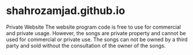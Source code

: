# shahrozamjad.github.io
Private Website
The website program code is free to use for commercial and private usage. However, the songs are private property and cannot be used for commercial or private use. The songs can not be owned by a third party and sold without the consultation of the owner of the songs.

